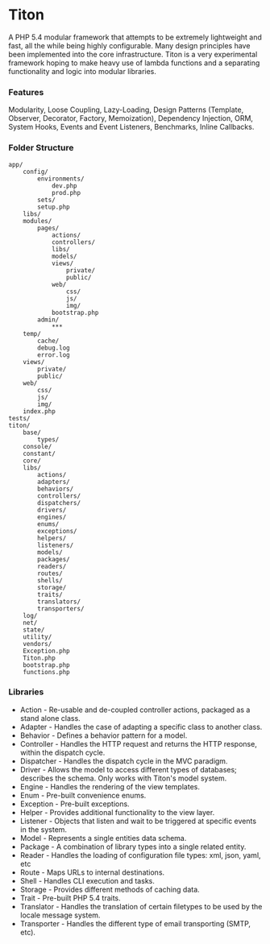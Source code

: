 # Titon #

A PHP 5.4 modular framework that attempts to be extremely lightweight and fast, all the while being highly configurable. Many design principles have been implemented into the core infrastructure. Titon is a very experimental framework hoping to make heavy use of lambda functions and a separating functionality and logic into modular libraries.

### Features ###

Modularity, Loose Coupling, Lazy-Loading, Design Patterns (Template, Observer, Decorator, Factory, Memoization), Dependency Injection, ORM, System Hooks, Events and Event Listeners, Benchmarks, Inline Callbacks.

### Folder Structure ###

	app/
		config/
			environments/
				dev.php
				prod.php
			sets/
			setup.php
		libs/
		modules/
			pages/
				actions/
				controllers/
				libs/
				models/
				views/
					private/
					public/
				web/
					css/
					js/
					img/
				bootstrap.php
			admin/
				***
		temp/
			cache/
			debug.log
			error.log
		views/
			private/
			public/
		web/
			css/
			js/
			img/
		index.php
	tests/
	titon/
		base/
			types/
		console/
		constant/
		core/
		libs/
			actions/
			adapters/
			behaviors/
			controllers/
			dispatchers/
			drivers/
			engines/
			enums/
			exceptions/
			helpers/
			listeners/
			models/
			packages/
			readers/
			routes/
			shells/
			storage/
			traits/
			translators/
			transporters/
		log/
		net/
		state/
		utility/
		vendors/
		Exception.php
		Titon.php
		bootstrap.php
		functions.php

### Libraries ###

* Action - Re-usable and de-coupled controller actions, packaged as a stand alone class.
* Adapter - Handles the case of adapting a specific class to another class.
* Behavior - Defines a behavior pattern for a model.
* Controller - Handles the HTTP request and returns the HTTP response, within the dispatch cycle.
* Dispatcher - Handles the dispatch cycle in the MVC paradigm.
* Driver - Allows the model to access different types of databases; describes the schema. Only works with Titon's model system.
* Engine - Handles the rendering of the view templates.
* Enum - Pre-built convenience enums.
* Exception - Pre-built exceptions.
* Helper - Provides additional functionality to the view layer.
* Listener - Objects that listen and wait to be triggered at specific events in the system.
* Model - Represents a single entities data schema.
* Package - A combination of library types into a single related entity.
* Reader - Handles the loading of configuration file types: xml, json, yaml, etc
* Route - Maps URLs to internal destinations.
* Shell - Handles CLI execution and tasks.
* Storage - Provides different methods of caching data.
* Trait - Pre-built PHP 5.4 traits.
* Translator - Handles the translation of certain filetypes to be used by the locale message system.
* Transporter - Handles the different type of email transporting (SMTP, etc).